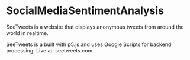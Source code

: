 # SocialMediaSentimentAnalysis
SeeTweets is a website that displays anonymous tweets from around the world in realtime.  

SeeTweets is a built with p5.js and uses Google Scripts for backend processing.
Live at: seetweets.com
